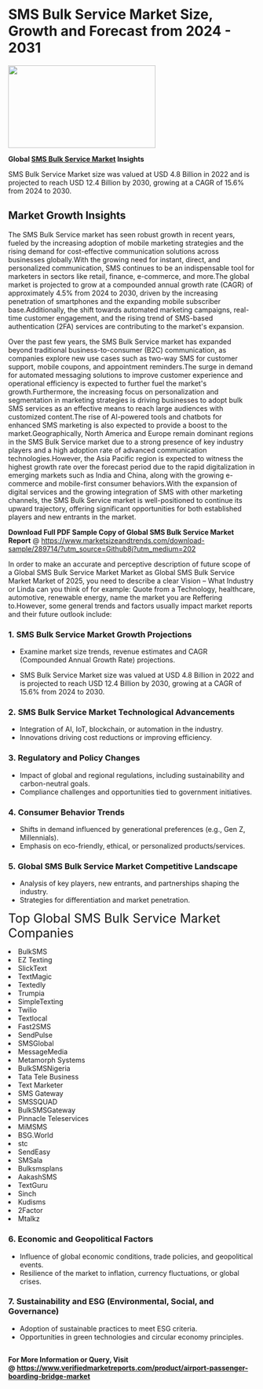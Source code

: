 <H1>SMS Bulk Service Market Size, Growth and Forecast from 2024 - 2031</H1><img class="aligncenter size-medium wp-image-584254" src="https://thirdeyenews.in/wp-content/uploads/2024/09/Global-Market-Research-300x168.jpeg" alt="" width="300" height="168" /><p><strong>Global&nbsp;<a href="https://www.marketsizeandtrends.com/download-sample/289714/?utm_source=Github8j?utm_medium=202">SMS Bulk Service Market</a> Insights</strong></p><p>SMS Bulk Service Market size was valued at USD 4.8 Billion in 2022 and is projected to reach USD 12.4 Billion by 2030, growing at a CAGR of 15.6% from 2024 to 2030.</p><p><h2>Market Growth Insights</h2> <p>The SMS Bulk Service market has seen robust growth in recent years, fueled by the increasing adoption of mobile marketing strategies and the rising demand for cost-effective communication solutions across businesses globally.With the growing need for instant, direct, and personalized communication, SMS continues to be an indispensable tool for marketers in sectors like retail, finance, e-commerce, and more.The global market is projected to grow at a compounded annual growth rate (CAGR) of approximately 4.5% from 2024 to 2030, driven by the increasing penetration of smartphones and the expanding mobile subscriber base.Additionally, the shift towards automated marketing campaigns, real-time customer engagement, and the rising trend of SMS-based authentication (2FA) services are contributing to the market's expansion.</p> <p>Over the past few years, the SMS Bulk Service market has expanded beyond traditional business-to-consumer (B2C) communication, as companies explore new use cases such as two-way SMS for customer support, mobile coupons, and appointment reminders.The surge in demand for automated messaging solutions to improve customer experience and operational efficiency is expected to further fuel the market's growth.Furthermore, the increasing focus on personalization and segmentation in marketing strategies is driving businesses to adopt bulk SMS services as an effective means to reach large audiences with customized content.The rise of AI-powered tools and chatbots for enhanced SMS marketing is also expected to provide a boost to the market.Geographically, North America and Europe remain dominant regions in the SMS Bulk Service market due to a strong presence of key industry players and a high adoption rate of advanced communication technologies.However, the Asia Pacific region is expected to witness the highest growth rate over the forecast period due to the rapid digitalization in emerging markets such as India and China, along with the growing e-commerce and mobile-first consumer behaviors.With the expansion of digital services and the growing integration of SMS with other marketing channels, the SMS Bulk Service market is well-positioned to continue its upward trajectory, offering significant opportunities for both established players and new entrants in the market.</p> <p><span class=""><strong>Download Full PDF Sample Copy of Global SMS Bulk Service Market Report</strong> @ <a href="https://www.marketsizeandtrends.com/download-sample/289714/?utm_source=Github8j?utm_medium=202" target="_blank">https://www.marketsizeandtrends.com/download-sample/289714/?utm_source=Github8j?utm_medium=202</a></span></p><p>In order to make an accurate and perceptive description of future scope of a Global&nbsp;SMS Bulk Service Market Market as Global&nbsp;SMS Bulk Service Market Market of 2025, you need to describe a clear Vision &ndash; What Industry or Linda can you think of for example: Quote from a Technology, healthcare, automotive, renewable energy, name the market you are Reffering to.However, some general trends and factors usually impact market reports and their future outlook include:</p><h3>1.&nbsp;<strong>SMS Bulk Service Market Growth Projections</strong></h3><ul><li>Examine market size trends, revenue estimates and CAGR (Compounded Annual Growth Rate) projections.</li><li><p>SMS Bulk Service Market size was valued at USD 4.8 Billion in 2022 and is projected to reach USD 12.4 Billion by 2030, growing at a CAGR of 15.6% from 2024 to 2030.</p></li></ul><h3>2.&nbsp;<strong>SMS Bulk Service Market Technological Advancements</strong></h3><ul><li>Integration of AI, IoT, blockchain, or automation in the industry.</li><li>Innovations driving cost reductions or improving efficiency.</li></ul><h3>3.&nbsp;<strong>Regulatory and Policy Changes</strong></h3><ul><li>Impact of global and regional regulations, including sustainability and carbon-neutral goals.</li><li>Compliance challenges and opportunities tied to government initiatives.</li></ul><h3>4.&nbsp;<strong>Consumer Behavior Trends</strong></h3><ul><li>Shifts in demand influenced by generational preferences (e.g., Gen Z, Millennials).</li><li>Emphasis on eco-friendly, ethical, or personalized products/services.</li></ul><h3>5.&nbsp;<strong>Global SMS Bulk Service Market Competitive Landscape</strong></h3><ul><li>Analysis of key players, new entrants, and partnerships shaping the industry.</li><li>Strategies for differentiation and market penetration.</li></ul><p data-pm-slice="1 1 []"><span style="color: inherit; font-family: inherit; font-size: 25px;">Top Global SMS Bulk Service Market Companies</span></p><div class="" data-test-id=""><p><li>BulkSMS</li><li> EZ Texting</li><li> SlickText</li><li> TextMagic</li><li> Textedly</li><li> Trumpia</li><li> SimpleTexting</li><li> Twilio</li><li> Textlocal</li><li> Fast2SMS</li><li> SendPulse</li><li> SMSGlobal</li><li> MessageMedia</li><li> Metamorph Systems</li><li> BulkSMSNigeria</li><li> Tata Tele Business</li><li> Text Marketer</li><li> SMS Gateway</li><li> SMSSQUAD</li><li> BulkSMSGateway</li><li> Pinnacle Teleservices</li><li> MiMSMS</li><li> BSG.World</li><li> stc</li><li> SendEasy</li><li> SMSala</li><li> Bulksmsplans</li><li> AakashSMS</li><li> TextGuru</li><li> Sinch</li><li> Kudisms</li><li> 2Factor</li><li> Mtalkz</li></p></div><h3>6.&nbsp;<strong>Economic and Geopolitical Factors</strong></h3><ul><li>Influence of global economic conditions, trade policies, and geopolitical events.</li><li>Resilience of the market to inflation, currency fluctuations, or global crises.</li></ul><h3>7.&nbsp;<strong>Sustainability and ESG (Environmental, Social, and Governance)</strong></h3><ul><li>Adoption of sustainable practices to meet ESG criteria.</li><li>Opportunities in green technologies and circular economy principles.</li></ul><h2><strong style="font-size: 14px;">For More Information or Query, Visit @&nbsp;</strong><a style="background-color: #ffffff; font-size: 14px;" href="https://www.marketsizeandtrends.com/report/sms-bulk-service-market/" target="_blank">https://www.verifiedmarketreports.com/product/airport-passenger-boarding-bridge-market</a></h2>